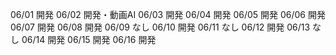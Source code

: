 06/01
開発
06/02
開発・動画AI
06/03
開発
06/04
開発
06/05
開発
06/06
開発
06/07
開発
06/08
開発
06/09
なし
06/10
開発
06/11
なし
06/12
開発
06/13
なし
06/14
開発
06/15
開発
06/16
開発

